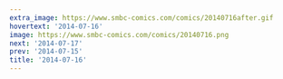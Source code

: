 ```yaml
---
extra_image: https://www.smbc-comics.com/comics/20140716after.gif
hovertext: '2014-07-16'
image: https://www.smbc-comics.com/comics/20140716.png
next: '2014-07-17'
prev: '2014-07-15'
title: '2014-07-16'
---
```


